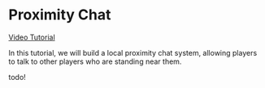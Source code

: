 # Proximity Chat

[Video Tutorial](TODO)

In this tutorial, we will build a local proximity chat system, allowing players to talk to other players who are standing near them.

todo!